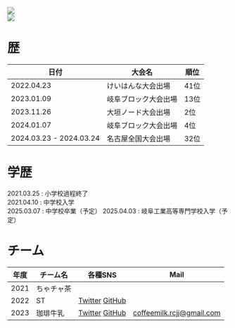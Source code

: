[![](https://github-readme-stats.vercel.app/api?username=sora81dev&count_private=true&theme=tokyonight)](https://github.com/anuraghazra/github-readme-stats)  
[![](https://github-readme-stats.vercel.app/api/top-langs/?username=sora81dev&count_private=true&theme=tokyonight&layout=compact)](https://github.com/anuraghazra/github-readme-stats)
# 歴

日付|大会名|順位
-|-|-
2022.04.23|けいはんな大会出場|41位  
2023.01.09|岐阜ブロック大会出場|13位  
2023.11.26|大垣ノード大会出場|2位  
2024.01.07|岐阜ブロック大会出場|4位  
2024.03.23 - 2024.03.24|名古屋全国大会出場|32位  

# 学歴
2021.03.25 : 小学校過程終了  
2021.04.10 : 中学校入学  
2025.03.07 : 中学校卒業（予定）
2025.04.03 : 岐阜工業高等専門学校入学（予定）

# チーム  

年度|チーム名|各種SNS|Mail
-|-|-|-
2021       | ちゃチャ茶 |
2022       | ST         |   [Twitter](https://twitter.com/ST_GifuRCJ)    [GitHub](https://github.com/ST-GifuRCJ)|  
2023       | 珈琲牛乳|[Twitter](https://twitter.com/CoffeeMilk_RCJ) [GitHub](https://github.com/CoffeeMilk-RCJ)|coffeemilk.rcjj@gmail.com
